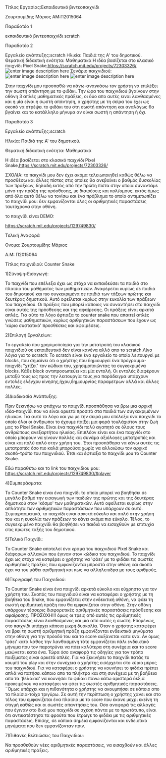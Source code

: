 


Τίτλος Εργασίας:Εκπαιδευτικό βιντεοπαιχνίδι

Ζουρτουμίδης Μάριος ΑΜ:Π2015064

Παραδοτέο 1

εκπαιδευτικό βιντεοπαιχνίδι scratch


Παραδοτέο 2

Εργαλείο ανάπτυξης:scratch
Ηλικία: Παιδιά της A' του δημοτικού.
Θεματική διδακτική ενότητα: Μαθηματικά
Η ιδέα βασίζεται στο κλασικό παιχνίδι Pixel Snake,https://scratch.mit.edu/projects/72303326/
![enter image description here](https://lh3.googleusercontent.com/-DIzWzjfG2ko/WCM38NydCII/AAAAAAAAAAw/Axu0wgR_WBQ5Gm2yvzIGT_QcImgXmB7IgCLcB/s0/screenshot.PNG "screenshot.PNG")
Σενάριο παιχνιδιού: 
![enter image description here](https://lh3.googleusercontent.com/-pBucch4H_Ow/WCM5Axq7qzI/AAAAAAAAAA4/BfCSmr9pdhUP3cM1aCYvL7kEVZCytBpWQCLcB/s0/screenshot2.PNG "screenshot2.PNG")
![enter image description here](https://lh3.googleusercontent.com/-Qi9hsN2rzlI/WCM5QweXCjI/AAAAAAAAABA/qkAAJhw20V0x_rMVlP24pmJ70T6xuNbOwCLcB/s0/sreenshot3.PNG "sreenshot3.PNG")

Στην παιχνίδι μου προσπαθώ να κάνω-αναγκάσω τον χρήστη να επιλέξει την σωστή απάντηση με το φιδάκι. Την ώρα του παιχνιδιού βγαίνουν στην οθόνη 3 απλές μαθηματικές πράξεις, οι δύο απο αυτές ειναι λανθασμένες και η μία είναι η σωστή απάντηση, ο χρήστης με τη σείρα του έχει ως σκοπό να στρέψει το φιδάκι του στη σωστή απάντηση και αναλόγως θα βγαίνει και το κατάλληλο μήνυμα αν είναι σωστή η απάντηση ή όχι.

Παραδοτέο 3

Εργαλείο ανάπτυξης:scratch

Ηλικία: Παιδιά της A' του δημοτικού.

Θεματική διδακτική ενότητα: Μαθηματικά

Η ιδέα βασίζεται στο κλασικό παιχνίδι Pixel Snake,https://scratch.mit.edu/projects/72303326/

ΣΧΟΛΙΑ:
  το παιχνίδι μου δεν έχει ακόμα τελειωποιηθεί καθώς θέλω να προσθέσω και άλλες πίστες στις οποίες θα ανεβαίνει ο βαθμός δυσκολίας των πράξεων, δηλαδή εκτός από την πρώτη πίστα στην οποία συναντάμε μόνο την πράξη της πρόσθεσης, με διαιρέσεις και πολ/σμους.
  εκτός όμως από όλα αυτά θέλω να τονίσω και ένα πρόβλημα το οποίο αντιμετωπίζει το παιχνίδι μου: δεν εμφανίζονται όλες οι αριθμητικές παραστάσεις ταυτόχρονα στην οθόνη.
  
  το παιχνίδι είναι DEMO:
  
  https://scratch.mit.edu/projects/129749830/






Tελική Αναφορά

Ονομα: Ζουρτουμίδης Μάριος 
    
Α.Μ: Π2015064
    
Τίτλος παιχνιδιού: Counter Snake
    
1)Σύνοψη-Εισαγωγή:
      
Το παιχνίδι που επέλεξα έχει ως στόχο να εκπαιδεύσει τα παιδιά στο πλαίσιο του μαθήματος των μαθηματικών. Αναφέρεται κυρίως σε παιδιά του δημοτικού και πιο συγκεκριμένα σε παιδιά των τάξεων πρώτης και δευτέρας δημοτικού. Αυτό οφείλεται κυρίως στην ευκολία των πράξεων του παιχνιδιού. Οι πράξεις που μπορεί κάποιος να συναντήσει στο παιχνίδι είναι αυτές της πρόσθεσης και της αφαίρεσης. Οι πράξεις είναι αρκετά απλές. Για αύτο το λόγο έφτιαξα το counter snake που απαιτεί απλές γνώσεις μαθηματικών, κυρίως αριθμητικών παραστάσεων που έχουν ως 'κύριο συστατικό' προσθέσεις και αφαιρέσεις.
      
2)Επιλογή Εργαλείων:
    
Το εργαλείο που χρησιμοποίησα για την μετατροπή του κλασικού παιχνιδιού σε εκπαιδευτικό δεν είναι κανένα αλλό απο το scratch.Λίγα λόγια για το scratch: Το scratch είναι ένα εργαλείο το οποίο λειτουργεί με blocks, που σημαίνει ότι ο χρήστης που δημιουργεί ένα πρόγραμμα-παιχνίδι "χτίζει" τον κώδικα του, χρησιμοποιώντας τα συγκεκριμένα blocks. Κάθε block αντιπροσωπεύει και μία εντολή. Οι εντολές διαφέρουν μεταξύ τους ως προς την λειτουργία τους,για παράδειγμα υπάρχουν εντολές ελέγχου κίνησης,ήχου,δημιουργίας παραμετρων αλλά και άλλες πολλές.
     
3)Διαδικασία Ανάπτυξης:
     
Πριν ξεκινήσω να φτιάχνω το παιχνίδι προσπάθησα να βρω μια αρχική ιδέα-παιχνίδι που να είναι αρκετά προσιτό στα παιδιά των συγκεκριμένων ηλικιών. Για αυτό το λόγο και γω με την σειρά μου επέλεξα ένα παιχνίδι το οποίο όλοι οι άνθρωποι το έχουμε παίξει μια φορά τουλάχιστον στην ζωή μας το Pixel Snake. Είναι ένα παιχνίδι πολύ αγαπητό σε όλους τους ανθρώπους ανεξαρτήτου ηλικίας. Επιπλέον είναι και ένα παιχνίδι στο οποίο μπορουν να γίνουν πολλές και συνάμα αξιόλογες μετατροπές και είναι και πολύ απλό στην χρήση του. Έτσι προσπάθησα να κάνω αυτές τις μετατροπές όσο πιο καλά μπορούσα χωρίς να αλλοιώσω τον αρχικό σκοπό-τρόπο του παιχνιδιού. Έτσι και έφτιαξα το παιχνίδι μου το Counter Snake. 
       
Εδώ παραθέτω και το link του παιχνιδιου μου: https://scratch.mit.edu/projects/129749830/#player
       
4)Συμπεράσματα:
      
Το Counter Snake είναι ένα παιχνίδι το οποίο μπορεί να βοηθήσει σε μεγάλο βαθμό την εισαγωγή των παιδιών της πρώτης και της δευτέρας δημοτικού στον 'κόσμο' των μαθηματικών. Αυτό οφείλεται κυρίως στην απλότητα των αριθμητικών παραστάσεων που υπάρχουν σε αυτό. Συμπερασματικά, το παιχνίδι ειναι αρκετά εύκολο και απλό στην χρήση του και η ευκολία των πράξεων το κάνει ακόμα πιο εύκολο. Τέλος, το συγκεκριμένο παιχνίδι θα βοηθήσει να παιδιά να εισαχθούν με επιτυχία στις πρώτες ταξής του δημοτικού.
        
 5)Τελικό Παιχνίδι:
       
 Το Counter Snake αποτελεί ένα κράμα του παιχνιδιού Pixel Snake και διάφορων αλλαγών που έγιναν στον κώδικα του παιχνιδιού. Το παιχνίδι έχει ως στόχο να κατφέρει ο χρήστης να 'φάει' με το φιδάκι τις σωστές αριθμητικές πράξεις που εμφανίζονται μπροστά στην οθόνη και σκοπό έχει να του μάθει αριθμητική και πως να αλληλεπιδρα με τους αριθμούς.
         
 6)Περιγραφή του Παιχνιδιού:
       
Το Counter Snake είναι ένα παιχνίδι αρκετά εύκολο και εύχρηστο για τον χρήστη του. Σκοπός του παιχνιδιού είναι να καταφέρει ο χρήστης με τη βοήθεια του Snake, που εμφανίζεται στην ενδεικτική οθόνη, να φάει τη σωστή αριθμητική πράξη που θα εμφανίζεται στην οθόνη. Στην οθόνη υπάρχουν τέσσερις διαφορετικές αριθμητικές παραστάσεις πρόσθεσης και αφαίρεσης. ΠΡΟΣΟΧΗ!!! όμως οι τρεις από αυτές τις αριθμητικές παραστάσεις είναι λανθασμένες και μια από αυτές η σωστή. Επομένως, στο παιχνίδι υπάρχει κάποια μικρή δυσκολία. Όταν ο χρήστης καταφέρει να βρει τη σωστή αριθμητική πράξη εμφανίζονται ενδεικτικά μηνύματα στην οθόνη για την πρόοδό του και το score αυξάνεται κατα ενα. Αν όμως 'φάει' κατά λάθος την λανθασμένη τότε εμφανίζεται πάλι ενδεικτικό μήνυμα που τον παροτρύνει να πάει καλύτερα στη συνέχεια και το score μειώνεται κατα ένα. Τώρα όσο αναφορά τις οδηγίες για τον τρόπο παιξίματος είναι αρκετά απλές. Για να ξεκινήσει το παιχνίδι πατάς το κουμπί του play και στην συνέχεια ο χρήστης εισέρχεται στο κύριο μέρος του παιχνιδιού. Για να καταφέρει ο χρήστης να κουνήσει το φιδάκι πρέπει απλά να πατήσει κάποιο απο τα πλήκτρα και στη συνέχεια με τη βοήθεια απο τα 'βελάκια' να κουνήσει το φιδάκι πάνω κάτω αριστερά δεξιά προκειμένου να καταφέρει να φάει τις σωστές αριθμητικές παραστάσεις. ¨Ομως υπάρχει και η πιθανότητα ο χρήστης να ακουμπήσει σε κάποιο απο τα πλαίσια-τοίχο τριγύρω. Σε αυτή την περίπτωση ο χρήστης χάνει και στο τέλος του εμφανίζεται ένα πλαίσιο με το score που έκανε μεχρι εκείνη τη στιγμή καθώς και οι σωστές απαντήσεις του. Οσο αναφορά τις αλλαγές που έγιναν στο δικό μου παιχνίδι σε σχέση πάντα με το πρωτότυπο, είναι ότι αντικατέστησα τα φρούτα που έτρωγε το φιδάκι με τις αριθμητικές παραστάσεις. Επίσης, σε κάποια σημέια εμφανίζονται και ενδεικτικά μηνύματα που δεν εμφανίζονταν πριν.
         
7)Πιθανές Βελτιώσεις του Παιχνιδιου:
        
Να προσθεθούν νέες αριθμητικές παραστάσεις, να εισαχθούν και άλλες αριθμητικές πράξεις.
